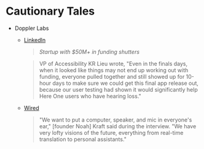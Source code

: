 # Cautionary Tales

* Doppler Labs

  - [LinkedIn]( https://www.linkedin.com/search/results/content/?anchorTopic=87322&keywords=Startup%20with%20%2450M%2B%20in%20funding%20shutters&origin=NEWS_MODULE_FROM_DESKTOP_HOME )

    > *Startup with $50M+ in funding shutters*

    > VP of Accessibility KR Lieu wrote, "Even in the finals days, when it looked like things may not end up working out with funding, everyone pulled together and still showed up for 10-hour days to make sure we could get this final app release out, because our user testing had shown it would significantly help Here One users who have hearing loss."

  - [Wired]( https://www.wired.com/story/inside-the-downfall-of-doppler-labs/ )

    > "We want to put a computer, speaker, and mic in everyone's ear," [founder Noah] Kraft said during the interview. "We have very lofty visions of the future, everything from real-time translation to personal assistants."
